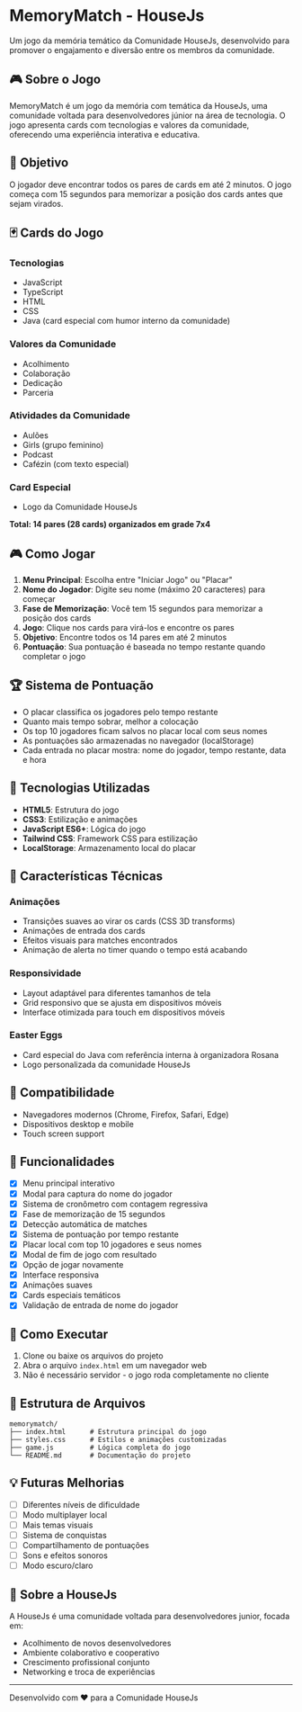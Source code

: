 # MemoryMatch - HouseJs

Um jogo da memória temático da Comunidade HouseJs, desenvolvido para promover o engajamento e diversão entre os membros da comunidade.

## 🎮 Sobre o Jogo

MemoryMatch é um jogo da memória com temática da HouseJs, uma comunidade voltada para desenvolvedores júnior na área de tecnologia. O jogo apresenta cards com tecnologias e valores da comunidade, oferecendo uma experiência interativa e educativa.

## 🎯 Objetivo

O jogador deve encontrar todos os pares de cards em até 2 minutos. O jogo começa com 15 segundos para memorizar a posição dos cards antes que sejam virados.

## 🃏 Cards do Jogo

### Tecnologias
- JavaScript
- TypeScript
- HTML
- CSS
- Java (card especial com humor interno da comunidade)

### Valores da Comunidade
- Acolhimento
- Colaboração
- Dedicação
- Parceria

### Atividades da Comunidade
- Aulões
- Girls (grupo feminino)
- Podcast
- Cafézin (com texto especial)

### Card Especial
- Logo da Comunidade HouseJs

**Total: 14 pares (28 cards) organizados em grade 7x4**

## 🎮 Como Jogar

1. **Menu Principal**: Escolha entre "Iniciar Jogo" ou "Placar"
2. **Nome do Jogador**: Digite seu nome (máximo 20 caracteres) para começar
3. **Fase de Memorização**: Você tem 15 segundos para memorizar a posição dos cards
4. **Jogo**: Clique nos cards para virá-los e encontre os pares
5. **Objetivo**: Encontre todos os 14 pares em até 2 minutos
6. **Pontuação**: Sua pontuação é baseada no tempo restante quando completar o jogo

## 🏆 Sistema de Pontuação

- O placar classifica os jogadores pelo tempo restante
- Quanto mais tempo sobrar, melhor a colocação
- Os top 10 jogadores ficam salvos no placar local com seus nomes
- As pontuações são armazenadas no navegador (localStorage)
- Cada entrada no placar mostra: nome do jogador, tempo restante, data e hora

## 🚀 Tecnologias Utilizadas

- **HTML5**: Estrutura do jogo
- **CSS3**: Estilização e animações
- **JavaScript ES6+**: Lógica do jogo
- **Tailwind CSS**: Framework CSS para estilização
- **LocalStorage**: Armazenamento local do placar

## 🎨 Características Técnicas

### Animações
- Transições suaves ao virar os cards (CSS 3D transforms)
- Animações de entrada dos cards
- Efeitos visuais para matches encontrados
- Animação de alerta no timer quando o tempo está acabando

### Responsividade
- Layout adaptável para diferentes tamanhos de tela
- Grid responsivo que se ajusta em dispositivos móveis
- Interface otimizada para touch em dispositivos móveis

### Easter Eggs
- Card especial do Java com referência interna à organizadora Rosana
- Logo personalizada da comunidade HouseJs

## 📱 Compatibilidade

- Navegadores modernos (Chrome, Firefox, Safari, Edge)
- Dispositivos desktop e mobile
- Touch screen support

## 🎯 Funcionalidades

- [x] Menu principal interativo
- [x] Modal para captura do nome do jogador
- [x] Sistema de cronômetro com contagem regressiva
- [x] Fase de memorização de 15 segundos
- [x] Detecção automática de matches
- [x] Sistema de pontuação por tempo restante
- [x] Placar local com top 10 jogadores e seus nomes
- [x] Modal de fim de jogo com resultado
- [x] Opção de jogar novamente
- [x] Interface responsiva
- [x] Animações suaves
- [x] Cards especiais temáticos
- [x] Validação de entrada de nome do jogador

## 🔧 Como Executar

1. Clone ou baixe os arquivos do projeto
2. Abra o arquivo `index.html` em um navegador web
3. Não é necessário servidor - o jogo roda completamente no cliente

## 📁 Estrutura de Arquivos

```
memorymatch/
├── index.html      # Estrutura principal do jogo
├── styles.css      # Estilos e animações customizadas
├── game.js         # Lógica completa do jogo
└── README.md       # Documentação do projeto
```

## 💡 Futuras Melhorias

- [ ] Diferentes níveis de dificuldade
- [ ] Modo multiplayer local
- [ ] Mais temas visuais
- [ ] Sistema de conquistas
- [ ] Compartilhamento de pontuações
- [ ] Sons e efeitos sonoros
- [ ] Modo escuro/claro

## 👥 Sobre a HouseJs

A HouseJs é uma comunidade voltada para desenvolvedores junior, focada em:
- Acolhimento de novos desenvolvedores
- Ambiente colaborativo e cooperativo
- Crescimento profissional conjunto
- Networking e troca de experiências

---

Desenvolvido com ❤️ para a Comunidade HouseJs
